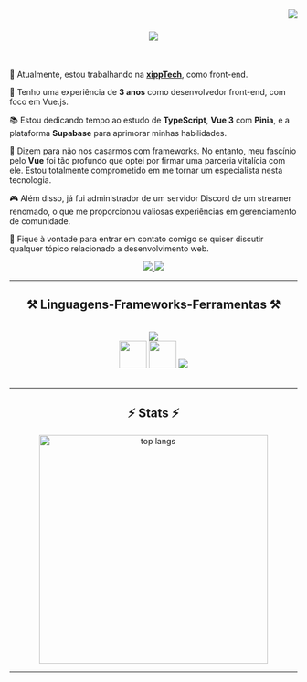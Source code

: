 <img align="right" src="https://visitor-badge.laobi.icu/badge?page_id=marcospiemontez.marcospiemontez" />

<h1 align="center">
    <img src="https://readme-typing-svg.herokuapp.com/?font=Righteous&size=35&center=true&vCenter=true&width=500&height=70&duration=4000&lines=Olá!+👋;+Sou+Marcos+Piemontez!;" />
</h1>

<br/>

<div align="start">
  <p>🔭 Atualmente, estou trabalhando na <a href="https://www.linkedin.com/company/xipptech/mycompany"><strong>xippTech</strong></a>, como front-end.</p>
    
  🌱 Tenho uma experiência de **3 anos** como desenvolvedor front-end, com foco em Vue.js.
  
  📚 Estou dedicando tempo ao estudo de **TypeScript**, **Vue 3** com **Pinia**, e a plataforma **Supabase** para aprimorar minhas habilidades.
  
  💍 Dizem para não nos casarmos com frameworks. No entanto, meu fascínio pelo **Vue** foi tão profundo que optei por firmar uma parceria vitalícia com ele. Estou totalmente 
     comprometido em me tornar um especialista nesta tecnologia.
     
  🎮 Além disso, já fui administrador de um servidor Discord de um streamer renomado, o que me proporcionou valiosas experiências em gerenciamento de comunidade.
  
  💬 Fique à vontade para entrar em contato comigo se quiser discutir qualquer tópico relacionado a desenvolvimento web.
</div>
 
<div align="center"> 
  <a href="mailto:marcos.piemontez1@gmail.com">
    <img src="https://img.shields.io/badge/Gmail-333333?style=for-the-badge&logo=gmail&logoColor=red" />
  </a>
  <a href="https://linkedin.com/in/marcospiemontez" target="_blank">
    <img src="https://img.shields.io/badge/LinkedIn-0077B5?style=for-the-badge&logo=linkedin&logoColor=white" target="_blank" />
  </a>
</div>

 <hr/>
 
<h2 align="center">⚒️ Linguagens-Frameworks-Ferramentas ⚒️</h2>
<br/>
<div align="center">
    <img src="https://skillicons.dev/icons?i=html,css,vscode,github,gitlab,git,linux,discord,figma,tailwind" /><br>
    <img src="https://cdn.vuetifyjs.com/docs/images/logos/vuetify-logo-v3-slim-dark.svg" width="48" heigth="55" />
    <img src="https://cdn.quasar.dev/logo-v2/svg/logo-dark.svg" width="48" heigth="48" />
    <img src="https://skillicons.dev/icons?i=javascript,typescript,vuejs,nuxtjs,supabase" />
</div>

<br/>
<hr/>

<h2 align="center">⚡ Stats ⚡</h2>
<div align=center>
  <img height="400" width="400" src="https://github-readme-stats.vercel.app/api/top-langs/?username=marcospiemontez&hide=HTML&langs_count=8&layout=compact&theme=vue-dark&size_weight=0.5&count_weight=0.5&exclude_repo=github-readme-stats" alt="top langs" />
</div>
<hr/>

<br/>
